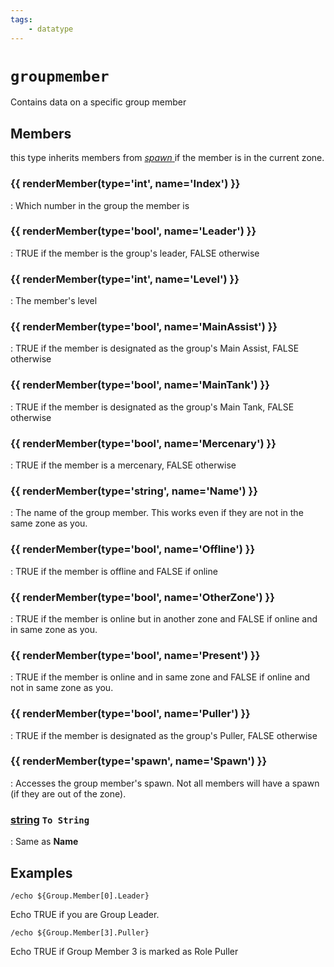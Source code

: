 ```yaml
---
tags:
    - datatype
---
```

# `groupmember`

Contains data on a specific group member

## Members

this type inherits members from [_spawn_ ](datatype-spawn.md)if the member is in the current zone.

### {{ renderMember(type='int', name='Index') }} 

:   Which number in the group the member is

### {{ renderMember(type='bool', name='Leader') }} 

:   TRUE if the member is the group's leader, FALSE otherwise

### {{ renderMember(type='int', name='Level') }} 

:   The member's level

### {{ renderMember(type='bool', name='MainAssist') }} 

:   TRUE if the member is designated as the group's Main Assist, FALSE otherwise

### {{ renderMember(type='bool', name='MainTank') }} 

:   TRUE if the member is designated as the group's Main Tank, FALSE otherwise

### {{ renderMember(type='bool', name='Mercenary') }} 

:   TRUE if the member is a mercenary, FALSE otherwise

### {{ renderMember(type='string', name='Name') }} 

:   The name of the group member. This works even if they are not in the same zone as you.

### {{ renderMember(type='bool', name='Offline') }} 

:   TRUE if the member is offline and FALSE if online

### {{ renderMember(type='bool', name='OtherZone') }} 

:   TRUE if the member is online but in another zone and FALSE if online and in same zone as you.

### {{ renderMember(type='bool', name='Present') }} 

:   TRUE if the member is online and in same zone and FALSE if online and not in same zone as you.

### {{ renderMember(type='bool', name='Puller') }} 

:   TRUE if the member is designated as the group's Puller, FALSE otherwise

### {{ renderMember(type='spawn', name='Spawn') }} 

:   Accesses the group member's spawn. Not all members will have a spawn (if they are out of the zone).

### [string][string] `To String`

:   Same as **Name**


## Examples

`/echo ${Group.Member[0].Leader}`

Echo TRUE if you are Group Leader.

`/echo ${Group.Member[3].Puller}`

Echo TRUE if Group Member 3 is marked as Role Puller

[int]: datatype-int.md
[string]: datatype-string.md
[achievementobj]: datatype-achievementobj.md
[bool]: datatype-bool.md
[time]: datatype-time.md
[achievement]: datatype-achievement.md
[achievementcat]: datatype-achievementcat.md
[altability]: datatype-altability.md
[spell]: datatype-spell.md
[bandolieritem]: #bandolieritem-datatype
[int64]: datatype-int64.md
[timestamp]: datatype-timestamp.md
[float]: datatype-float.md
[buff]: datatype-buff.md
[spawn]: datatype-spawn.md
[auratype]: datatype-auratype.md
[item]: datatype-item.md
[worldlocation]: datatype-worldlocation.md
[ticks]: datatype-ticks.md
[fellowship]: datatype-fellowship.md
[strinrg]: datatype-string.md
[xtarget]: datatype-xtarget.md
[dzmember]: datatype-dzmember.md
[window]: datatype-window.md
[zone]: datatype-zone.md
[fellowshipmember]: datatype-fellowshipmember.md
[class]: datatype-class.md
[heading]: datatype-heading.md
[ground]: datatype-ground.md
